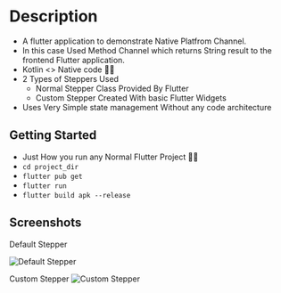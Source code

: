 # Description

- A flutter application to demonstrate Native Platfrom Channel. 
- In this case Used Method Channel which returns String result to the frontend Flutter application.
- Kotlin <> Native code 👨‍💻
- 2 Types of Steppers Used
  - Normal Stepper Class Provided By Flutter 
  - Custom Stepper Created With basic Flutter Widgets
- Uses Very Simple state management Without any code architecture

## Getting Started

- Just How you run any Normal Flutter Project 🐱‍🏍 
- ` cd project_dir `
- ` flutter pub get `
- ` flutter run `
- ` flutter build apk --release `

## Screenshots

Default Stepper

![Default Stepper](https://user-images.githubusercontent.com/29021926/192845134-3b0cff18-f8b0-4a90-8896-ed847d3242c0.png)


Custom Stepper 
![Custom Stepper](https://user-images.githubusercontent.com/29021926/192845198-d9204d16-3b0c-4ba5-ac15-242b8eb84d89.png)

